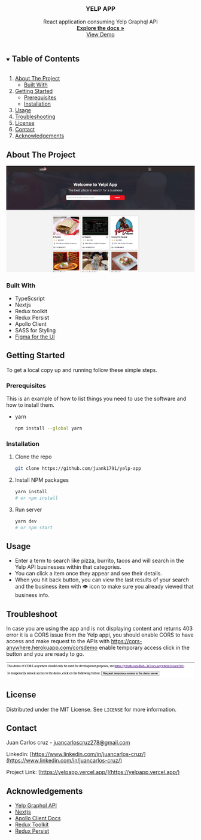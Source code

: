 <!-- PROJECT LOGO -->
<br />
<p align="center">
  <a href="https://github.com/juank1791/yelp-app">
    
  </a>

  <h3 align="center">YELP APP</h3>

  <p align="center">
    React application consuming Yelp Graphql API
    <br />
    <a href="https://github.com/juank1791/yelp-app"><strong>Explore the docs »</strong></a>
    <br />
    <a href="https://yelpapp.vercel.app/">View Demo</a>
  </p>
</p>

<!-- TABLE OF CONTENTS -->
<details open="open">
  <summary><h2 style="display: inline-block">Table of Contents</h2></summary>
  <ol>
    <li>
      <a href="#about-the-project">About The Project</a>
      <ul>
        <li><a href="#built-with">Built With</a></li>
      </ul>
    </li>
    <li>
      <a href="#getting-started">Getting Started</a>
      <ul>
        <li><a href="#prerequisites">Prerequisites</a></li>
        <li><a href="#installation">Installation</a></li>
      </ul>
    </li>
    <li><a href="#usage">Usage</a></li>
    <li><a href="#troubleshoot">Troubleshooting</a>
    <li><a href="#license">License</a></li>
    <li><a href="#contact">Contact</a></li>
    <li><a href="#acknowledgements">Acknowledgements</a></li>
  </ol>
</details>

<!-- ABOUT THE PROJECT -->

## About The Project

<img src="./app-review.png">

### Built With

- TypeScsript
- Nextjs
- Redux toolkit
- Redux Persist
- Apollo Client
- SASS for Styling
- [Figma for the UI](https://www.figma.com/file/BuEYDB27UpPEvsPPBOy9ay/Yelp-app?node-id=0%3A1)

<!-- GETTING STARTED -->

## Getting Started

To get a local copy up and running follow these simple steps.

### Prerequisites

This is an example of how to list things you need to use the software and how to install them.

- yarn
  ```sh
  npm install --global yarn
  ```

### Installation

1. Clone the repo
   ```sh
   git clone https://github.com/juank1791/yelp-app
   ```
2. Install NPM packages
   ```sh
   yarn install
   # or npm install
   ```
3. Run server
   ```sh
   yarn dev
   # or npm start
   ```
   <!-- USAGE EXAMPLES -->

## Usage

- Enter a term to search like pizza, burrito, tacos and will search in the Yelp API businesses within that categories.
- You can click a item once they appear and see their details.
- When you hit back button, you can view the last results of your search and the business item with 👁️ icon to make sure you already viewed that business info.

## Troubleshoot

In case you are using the app and is not displaying content and returns 403 error it is a CORS issue from the Yelp appi, you should enable CORS to have access and make request to the APIs with https://cors-anywhere.herokuapp.com/corsdemo enable temporary access click in the button and you are ready to go.

<img src="./cors.png">

<!-- LICENSE -->

## License

Distributed under the MIT License. See `LICENSE` for more information.

<!-- CONTACT -->

## Contact

Juan Carlos cruz - juancarloscruz278@gmail.com

Linkedin: [https://www.linkedin.com/in/juancarlos-cruz/](https://www.linkedin.com/in/juancarlos-cruz/)

Project Link: [https://yelpapp.vercel.app/](https://yelpapp.vercel.app/)

<!-- ACKNOWLEDGEMENTS -->

## Acknowledgements

- [Yelp Graphql API](https://www.yelp.com/developers/graphql/guides/intro)
- [Nextjs](https://nextjs.org/)
- [Apollo Client Docs](https://www.apollographql.com/docs/)
- [Redux Toolkit](https://redux-toolkit.js.org/)
- [Redux Persist](https://github.com/rt2zz/redux-persist)
